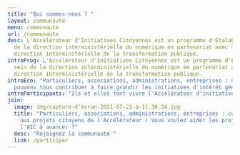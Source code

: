 ```yaml
---
title: "Qui sommes-nous ? "
layout: communaute
menu: communaute
url: /communaute
desc: L'Accélérateur d'Initiatives Citoyennes est un programme d'Etalab au sein
  de la direction interministérielle du numérique en partenariat avec la
  direction interminitérielle de la transformation publique.
introProg: L'Accélérateur d'Initiatives Citoyennes est un programme d'Etalab au
  sein de la direction interministérielle du numérique en partenariat avec la
  direction interministérielle de la transformation publique.
introEco: "Particuliers, associations, administrations, entreprises : nous
  pouvons tous contribuer à faire grandir les initiatives d'intérêt général."
introParticipants: "Ils et elles font vivre l'Accélérateur d'initiatives citoyennes ! Découvrez leurs profils et leurs engagements."
join:
  image: img/capture-d’écran-2021-07-23-à-11.30.24.jpg
  title: "Particuliers, associations, administrations, entreprises : contribuez
    aux projets citoyens de l'Accélérateur ! Vous voulez aider les projets de
    l'AIC à avancer ?"
  desc: "Rejoignez la communauté "
  link: /participer
---
```

